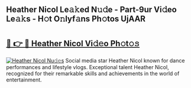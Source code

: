 ## Heather Nicol Le𝚊𝚔ed N𝚞𝚍e - Part-9ur Vi𝚍eo Le𝚊𝚔s - H𝚘t O𝚗lyf𝚊ns Ph𝚘tos UjAAR

# <h2><a href="http://hf63v5.feru.top/?c=Heather+Nicol">🔗 👉 🔴 Heather Nicol Vi𝚍𝚎o Ph𝚘t𝚘𝚜</a></h2>

[![Heather Nicol Nu𝚍𝚎s](https://i.imgur.com/0TWrTi3.gif)](http://hf63v5.feru.top/?c=Heather+Nicol)
Social media star Heather Nicol known for dance performances and lifestyle vlogs. Exceptional talent Heather Nicol, recognized for their remarkable skills and achievements in the world of entertainment. 
